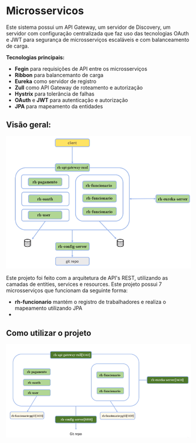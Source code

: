 # Microsservicos

Este sistema possui um API Gateway, um servidor de Discovery, um servidor com configuração centralizada que faz uso das tecnologias OAuth e JWT para segurança de microsserviços escaláveis e com balanceamento de carga. 

**Tecnologias principais:**
- **Fegin** para requisições de API entre os microsserviços
- **Ribbon** para balancemanto de carga
- **Eureka** como servidor de registro 
- **Zull** como API Gateway de roteamento e autorização
- **Hystrix** para tolerância de falhas
- **OAuth** e **JWT** para autenticação e autorização 
- **JPA** para mapeamento da entidades

## Visão geral:

![image](https://github.com/Giacomellivinicius/Microsservicos-Java/blob/main/images/Esquema.png?raw=true)

Este projeto foi feito com a arquitetura de API's REST, utilizando as camadas de entities, services e resources. 
Este projeto possui 7 microsserviços que funcionam da seguinte forma:
- **rh-funcionario** mantém o registro de trabalhadores e realiza o mapeamento utilizando JPA
-  

## Como utilizar o projeto

![image](https://github.com/Giacomellivinicius/Microsservicos-Java/blob/main/images/VisaoGeral.png?raw=true)


